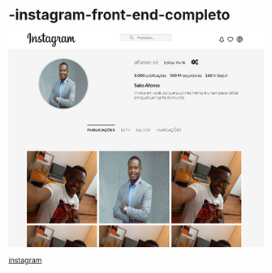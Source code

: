 # -instagram-front-end-completo

<img src ="https://github.com/Afonso-sk/-instagram-front-end-completo/blob/main/images/insta.PNG">

<a  href ="https://afonso-sk.github.io/-instagram-front-end-completo/">instagram</a>
